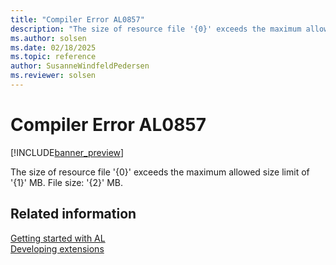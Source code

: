 ```yaml
---
title: "Compiler Error AL0857"
description: "The size of resource file '{0}' exceeds the maximum allowed size limit of '{1}' MB."
ms.author: solsen
ms.date: 02/18/2025
ms.topic: reference
author: SusanneWindfeldPedersen
ms.reviewer: solsen
---
```

[//]: # (START>DO_NOT_EDIT)
[//]: # (IMPORTANT:Do not edit any of the content between here and the END>DO_NOT_EDIT.)
[//]: # (Any modifications should be made in the .xml files in the ModernDev repo.)
# Compiler Error AL0857

[!INCLUDE[banner_preview](../includes/banner_preview.md)]

The size of resource file '{0}' exceeds the maximum allowed size limit of '{1}' MB. File size: '{2}' MB.


[//]: # (IMPORTANT: END>DO_NOT_EDIT)
## Related information  
[Getting started with AL](../devenv-get-started.md)  
[Developing extensions](../devenv-dev-overview.md)  